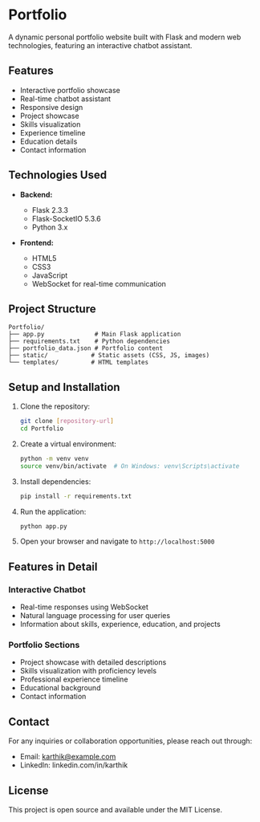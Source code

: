 # Portfolio

A dynamic personal portfolio website built with Flask and modern web technologies, featuring an interactive chatbot assistant.

## Features

- Interactive portfolio showcase
- Real-time chatbot assistant
- Responsive design
- Project showcase
- Skills visualization
- Experience timeline
- Education details
- Contact information

## Technologies Used

- **Backend:**
  - Flask 2.3.3
  - Flask-SocketIO 5.3.6
  - Python 3.x

- **Frontend:**
  - HTML5
  - CSS3
  - JavaScript
  - WebSocket for real-time communication

## Project Structure

```
Portfolio/
├── app.py              # Main Flask application
├── requirements.txt    # Python dependencies
├── portfolio_data.json # Portfolio content
├── static/            # Static assets (CSS, JS, images)
└── templates/         # HTML templates
```

## Setup and Installation

1. Clone the repository:
   ```bash
   git clone [repository-url]
   cd Portfolio
   ```

2. Create a virtual environment:
   ```bash
   python -m venv venv
   source venv/bin/activate  # On Windows: venv\Scripts\activate
   ```

3. Install dependencies:
   ```bash
   pip install -r requirements.txt
   ```

4. Run the application:
   ```bash
   python app.py
   ```

5. Open your browser and navigate to `http://localhost:5000`

## Features in Detail

### Interactive Chatbot
- Real-time responses using WebSocket
- Natural language processing for user queries
- Information about skills, experience, education, and projects

### Portfolio Sections
- Project showcase with detailed descriptions
- Skills visualization with proficiency levels
- Professional experience timeline
- Educational background
- Contact information

## Contact

For any inquiries or collaboration opportunities, please reach out through:
- Email: karthik@example.com
- LinkedIn: linkedin.com/in/karthik

## License

This project is open source and available under the MIT License.
